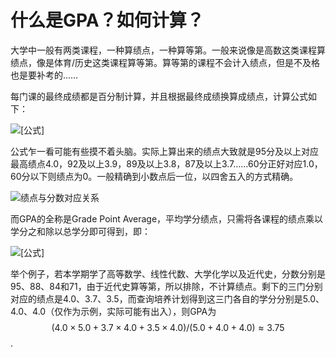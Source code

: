 # 什么是GPA？如何计算？

大学中一般有两类课程，一种算绩点，一种算等第。一般来说像是高数这类课程算绩点，像是体育/历史这类课程算等第。算等第的课程不会计入绩点，但是不及格也是要补考的……

每门课的最终成绩都是百分制计算，并且根据最终成绩换算成绩点，计算公式如下：

![[公式]](https://www.zhihu.com/equation?tex=%E8%AF%BE%E7%A8%8B%E7%BB%A9%E7%82%B9%3D4-%5Cfrac%7B3%C3%97%28100-X%29%5E2%7D%7B1600%7D%EF%BC%8860%E2%89%A4X%E2%89%A4100%EF%BC%89)

公式乍一看可能有些摸不着头脑。实际上算出来的绩点大致就是95分及以上对应最高绩点4.0，92及以上3.9，89及以上3.8，87及以上3.7……60分正好对应1.0，60分以下则绩点为0。一般精确到小数点后一位，以四舍五入的方式精确。

![绩点与分数对应关系](https://pic1.zhimg.com/80/v2-69fce52a1695b12e17d761ff61ba04bc_720w.jpg)

而GPA的全称是Grade Point Average，平均学分绩点，只需将各课程的绩点乘以学分之和除以总学分即可得到，即：

![[公式]](https://www.zhihu.com/equation?tex=GPA%28%E5%B9%B3%E5%9D%87%E5%AD%A6%E5%88%86%E7%BB%A9%E7%82%B9%29%3D%5Cfrac%7B%5Csum%7B%28%E8%AF%BE%E7%A8%8B%E5%AD%A6%E5%88%86%C3%97%E8%AF%BE%E7%A8%8B%E7%BB%A9%E7%82%B9%29%7D%7D%7B%5Csum%7B%E5%90%84%E8%AF%BE%E7%A8%8B%E5%AD%A6%E5%88%86%7D%7D)

举个例子，若本学期学了高等数学、线性代数、大学化学以及近代史，分数分别是95、88、84和71，由于近代史算等第，所以排除，不计算绩点。剩下的三门分别对应的绩点是4.0、3.7、3.5，而查询培养计划得到这三门各自的学分分别是5.0、4.0、4.0（仅作为示例，实际可能有出入），则GPA为$$(4.0×5.0+3.7×4.0+3.5×4.0)/(5.0+4.0+4.0)≈3.75$$.